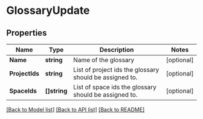 # GlossaryUpdate

## Properties

Name | Type | Description | Notes
------------ | ------------- | ------------- | -------------
**Name** | **string** | Name of the glossary | [optional] 
**ProjectIds** | **string** | List of project ids the glossary should be assigned to. | [optional] 
**SpaceIds** | **[]string** | List of space ids the glossary should be assigned to. | [optional] 

[[Back to Model list]](../README.md#documentation-for-models) [[Back to API list]](../README.md#documentation-for-api-endpoints) [[Back to README]](../README.md)


